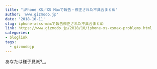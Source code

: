 ```yaml
---
title: "iPhone XS／XS Maxで報告・修正された不具合まとめ"
author: 'www.gizmodo.jp'
date: '2018-10-11'
slug: iphone-xsxs-maxで報告修正された不具合まとめ
link: https://www.gizmodo.jp/2018/10/iphone-xs-xsmax-problems.html
categories:
- bloglink
tags:
  - gizmodojp
---
```


あなたは様子見派?[... <i class="fas fa-external-link-alt"></i>](https://www.gizmodo.jp/2018/10/iphone-xs-xsmax-problems.html)

